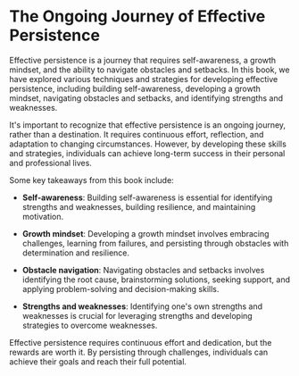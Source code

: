 The Ongoing Journey of Effective Persistence
========================================================

Effective persistence is a journey that requires self-awareness, a growth mindset, and the ability to navigate obstacles and setbacks. In this book, we have explored various techniques and strategies for developing effective persistence, including building self-awareness, developing a growth mindset, navigating obstacles and setbacks, and identifying strengths and weaknesses.

It's important to recognize that effective persistence is an ongoing journey, rather than a destination. It requires continuous effort, reflection, and adaptation to changing circumstances. However, by developing these skills and strategies, individuals can achieve long-term success in their personal and professional lives.

Some key takeaways from this book include:

* **Self-awareness**: Building self-awareness is essential for identifying strengths and weaknesses, building resilience, and maintaining motivation.

* **Growth mindset**: Developing a growth mindset involves embracing challenges, learning from failures, and persisting through obstacles with determination and resilience.

* **Obstacle navigation**: Navigating obstacles and setbacks involves identifying the root cause, brainstorming solutions, seeking support, and applying problem-solving and decision-making skills.

* **Strengths and weaknesses**: Identifying one's own strengths and weaknesses is crucial for leveraging strengths and developing strategies to overcome weaknesses.

Effective persistence requires continuous effort and dedication, but the rewards are worth it. By persisting through challenges, individuals can achieve their goals and reach their full potential.
